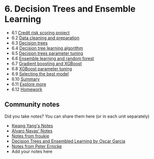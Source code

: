 # 6. Decision Trees and Ensemble Learning

- 6.1 [Credit risk scoring project](01-credit-risk.md)
- 6.2 [Data cleaning and preparation](02-data-prep.md)
- 6.3 [Decision trees](03-decision-trees.md)
- 6.4 [Decision tree learning algorithm](04-decision-tree-learning.md)
- 6.5 [Decision trees parameter tuning](05-decision-tree-tuning.md)
- 6.6 [Ensemble learning and random forest](06-random-forest.md)
- 6.7 [Gradient boosting and XGBoost](07-boosting.md)
- 6.8 [XGBoost parameter tuning](08-xgb-tuning.md)
- 6.9 [Selecting the best model](09-final-model.md)
- 6.10 [Summary](10-summary.md)
- 6.11 [Explore more](11-explore-more.md)
- 6.12 [Homework](homework.md)

## Community notes

Did you take notes? You can share them here (or in each unit separately)

- [Kwang Yang's Notes](https://www.kaggle.com/kwangyangchia/notebook-for-lesson-6-mle)
- [Alvaro Navas' Notes](https://github.com/ziritrion/ml-zoomcamp/blob/main/notes/06_trees.md)
- [Notes from froukje](https://github.com/froukje/ml-zoomcamp/blob/main/week6/Lecture_6_Decision_Trees_Ensemble_Learning.ipynb)
- [Decision Trees and Ensembled Learning by Oscar Garcia](https://github.com/ozkary/machine-learning-engineering/tree/main/06-trees)
- [Notes from Peter Ernicke](https://knowmledge.com/category/courses/ml-zoomcamp/decision-trees/)
- Add your notes here
